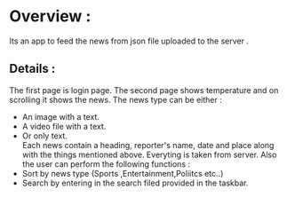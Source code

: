 # Overview :
Its an app to feed the news from json file uploaded to the server .

## Details : 
The first page is login page. The second page shows temperature and on scrolling it shows the news. The news type can be either :
- An image with a text.
- A video file with a text.
- Or only text.<br />
Each news contain a heading, reporter's name, date and place along with the things mentioned above. Everyting is taken from server. Also the user can perform the following functions :
- Sort by news type (Sports ,Entertainment,Poliitcs etc..)
- Search by entering in the search filed provided in the taskbar. 
